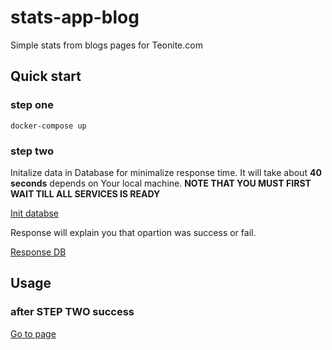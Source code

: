 # stats-app-blog
Simple stats from blogs pages for Teonite.com

## Quick start
### step one
```
docker-compose up
```
### step two
Initalize data in Database for minimalize response time.
It will take about **40 seconds** depends on Your local machine.
**NOTE THAT YOU MUST FIRST WAIT TILL ALL SERVICES IS READY**

[Init databse](http://localhost:8080/reinitdatabase)

Response will explain you that opartion was success or fail.



[Response DB](https://i.ibb.co/NjGHjNk/initdb-img.jpg)

## Usage
### after STEP TWO success
[Go to page](http://localhost:3000)
